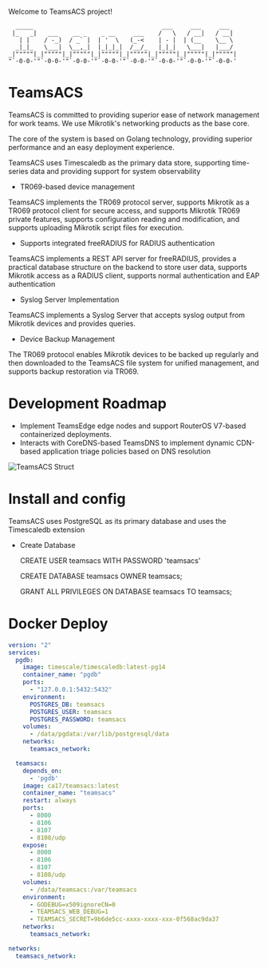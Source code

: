 Welcome to TeamsACS project!

      _____                                    ___     ___     ___   
     |_   _|   ___    __ _    _ __     ___    /   \   / __|   / __|  
       | |    / -_)  / _` |  | '  \   (_-<    | - |  | (__    \__ \  
      _|_|_   \___|  \__,_|  |_|_|_|  /__/_   |_|_|   \___|   |___/  
    _|"""""|_|"""""|_|"""""|_|"""""|_|"""""|_|"""""|_|"""""|_|"""""| 
    "`-0-0-'"`-0-0-'"`-0-0-'"`-0-0-'"`-0-0-'"`-0-0-'"`-0-0-'"`-0-0-' 

# TeamsACS

TeamsACS is committed to providing superior ease of network management for work teams. We use Mikrotik's networking products as the base core.

The core of the system is based on Golang technology, providing superior performance and an easy deployment experience.

TeamsACS uses Timescaledb as the primary data store, supporting time-series data and providing support for system observability

- TR069-based device management

TeamsACS implements the TR069 protocol server, supports Mikrotik as a TR069 protocol client for secure access, 
and supports Mikrotik TR069 private features, supports configuration reading and modification, 
and supports uploading Mikrotik script files for execution.

- Supports integrated freeRADIUS for RADIUS authentication

TeamsACS implements a REST API server for freeRADIUS, provides a practical database structure on the backend to store user data, 
supports Mikrotik access as a RADIUS client, supports normal authentication and EAP authentication

- Syslog Server Implementation

TeamsACS implements a Syslog Server that accepts syslog output from Mikrotik devices and provides queries.

- Device Backup Management

The TR069 protocol enables Mikrotik devices to be backed up regularly and then downloaded to the TeamsACS file system for unified management, 
and supports backup restoration via TR069.


# Development Roadmap

- Implement TeamsEdge edge nodes and support RouterOS V7-based containerized deployments.
- Interacts with CoreDNS-based TeamsDNS to implement dynamic CDN-based application triage policies based on DNS resolution


![TeamsACS Struct](https://user-images.githubusercontent.com/377938/166147509-c5df9824-52f1-43c3-ae46-842a1cbe9400.png)

# Install and config

TeamsACS uses PostgreSQL as its primary database and uses the Timescaledb extension

- Create Database

    CREATE USER teamsacs WITH PASSWORD 'teamsacs'
    
    CREATE DATABASE teamsacs OWNER teamsacs;
    
    GRANT ALL PRIVILEGES ON DATABASE teamsacs TO teamsacs;

# Docker Deploy

```yml
version: "2"
services:
  pgdb:
    image: timescale/timescaledb:latest-pg14
    container_name: "pgdb"
    ports:
      - "127.0.0.1:5432:5432"
    environment:
      POSTGRES_DB: teamsacs
      POSTGRES_USER: teamsacs
      POSTGRES_PASSWORD: teamsacs
    volumes:
      - /data/pgdata:/var/lib/postgresql/data
    networks:
      teamsacs_network:

  teamsacs:
    depends_on:
      - 'pgdb'
    image: ca17/teamsacs:latest
    container_name: "teamsacs"
    restart: always
    ports:
      - 8000
      - 8106
      - 8107
      - 8108/udp
    expose:
      - 8000
      - 8106
      - 8107
      - 8108/udp
    volumes:
      - /data/teamsacs:/var/teamsacs
    environment:
      - GODEBUG=x509ignoreCN=0
      - TEAMSACS_WEB_DEBUG=1
      - TEAMSACS_SECRET=9b6de5cc-xxxx-xxxx-xxx-0f568ac9da37
    networks:
      teamsacs_network:

networks:
  teamsacs_network:

```
